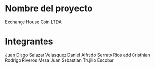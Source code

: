 # Nombre del proyecto
Exchange House Coin LTDA
# Integrantes
Juan Diego Salazar Velasquez
Daniel Alfredo Serrato Rios add
Cristhian Rodrigo Riveros Mesa
Juan Sebastian Trujillo Escobar 
